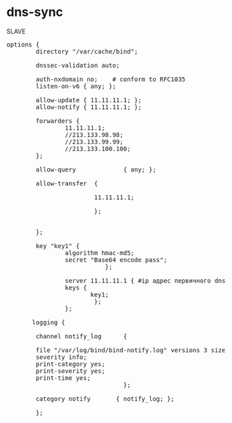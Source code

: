dns-sync
========

SLAVE

<pre>
options {
        directory "/var/cache/bind";

        dnssec-validation auto;

        auth-nxdomain no;    # conform to RFC1035
        listen-on-v6 { any; };

        allow-update { 11.11.11.1; };
        allow-notify { 11.11.11.1; };

        forwarders {
                11.11.11.1;
                //213.133.98.98;
                //213.133.99.99;
                //213.133.100.100;
        };

        allow-query             { any; };

        allow-transfer  {

                        11.11.11.1;

                        };


        };

        key "key1" {
                algorithm hmac-md5;
                secret "Base64 encode pass";
                           };

                server 11.11.11.1 { #ip адрес первичного dns сервера
                keys {
                       key1;
                        };
                };

       logging {

        channel notify_log      {

        file "/var/log/bind/bind-notify.log" versions 3 size 1M;
        severity info;
        print-category yes;
        print-severity yes;
        print-time yes;
                                };

        category notify       { notify_log; };

        };
</pre>
